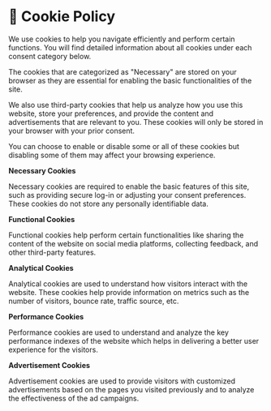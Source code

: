 # 🍪 Cookie Policy

We use cookies to help you navigate efficiently and perform certain functions. You will find detailed information about all cookies under each consent category below.

The cookies that are categorized as "Necessary" are stored on your browser as they are essential for enabling the basic functionalities of the site.

We also use third-party cookies that help us analyze how you use this website, store your preferences, and provide the content and advertisements that are relevant to you. These cookies will only be stored in your browser with your prior consent.

You can choose to enable or disable some or all of these cookies but disabling some of them may affect your browsing experience.

**Necessary Cookies**

Necessary cookies are required to enable the basic features of this site, such as providing secure log-in or adjusting your consent preferences. These cookies do not store any personally identifiable data.

**Functional Cookies**

Functional cookies help perform certain functionalities like sharing the content of the website on social media platforms, collecting feedback, and other third-party features.

**Analytical Cookies**

Analytical cookies are used to understand how visitors interact with the website. These cookies help provide information on metrics such as the number of visitors, bounce rate, traffic source, etc.

**Performance Cookies**

Performance cookies are used to understand and analyze the key performance indexes of the website which helps in delivering a better user experience for the visitors.

**Advertisement Cookies**

Advertisement cookies are used to provide visitors with customized advertisements based on the pages you visited previously and to analyze the effectiveness of the ad campaigns.
